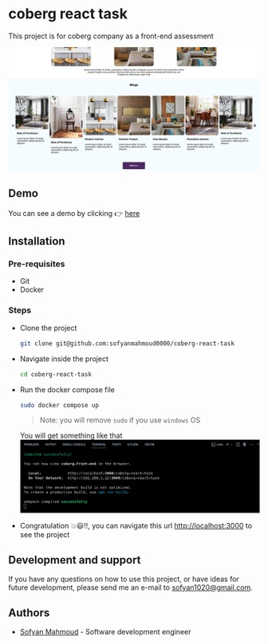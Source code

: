 # coberg react task
This project is for coberg company as a front-end assessment

![website](https://github.com/sofyanmahmoud0000/coberg-react-task/blob/master/.git_media/git_main_section.png)

## Demo
You can see a demo by clicking 👉 [here](https://sofyanmahmoud0000.github.io/coberg-react-task/)

## Installation

### Pre-requisites
* Git
* Docker

### Steps
* Clone the project
  ```bash
  git clone git@github.com:sofyanmahmoud0000/coberg-react-task
  ```

* Navigate inside the project
  ```bash
  cd coberg-react-task
  ```

* Run the docker compose file
  ```bash
  sudo docker compose up
  ```
  > Note: you will remove `sudo` if you use `windows` OS

  You will get something like that
  ![docker output](https://github.com/sofyanmahmoud0000/coberg-react-task/blob/master/.git_media/git_docker_output.png)

* Congratulation 💥😃!!, you can navigate this url [http://localhost:3000](http://localhost:3000) to see the project

## Development and support 
If you have any questions on how to use this project, or have ideas for future development, 
please send me an e-mail to sofyan1020@gmail.com.

## Authors
* [Sofyan Mahmoud](https://github.com/sofyanmahmoud0000) - Software development engineer
